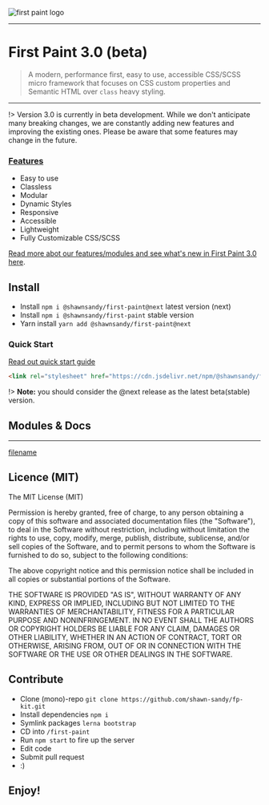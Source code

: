 ![first paint logo](https://res.cloudinary.com/dqjs95c7n/image/upload/v1647442611/fp-text-logo-xl_vrsh8c.svg)

-------
# First Paint 3.0 (beta)

> A modern, performance first, easy to use, accessible CSS/SCSS micro framework that focuses on CSS custom properties and Semantic HTML over `class` heavy styling.

-------

!> Version 3.0 is currently in beta development. While we don't anticipate many breaking changes, we are constantly adding new features and improving the existing ones. Please be aware that some features may change in the future.

### [Features](/FEATURES)

* Easy to use
* Classless
* Modular
* Dynamic Styles
* Responsive
* Accessible
* Lightweight
* Fully Customizable CSS/SCSS

[Read more abot our features/modules and see what's new in First Paint 3.0 here](/FEATURES).

## Install

* Install `npm i @shawnsandy/first-paint@next` latest version (next)
* Install `npm i @shawnsandy/first-paint` stable version
* Yarn install `yarn add @shawnsandy/first-paint@next`

### Quick Start

[Read out quick start guide](/GUIDES.md)

```html
<link rel="stylesheet" href="https://cdn.jsdelivr.net/npm/@shawnsandy/first-paint@next/dist/v3/css/index.min.css">
```

!> **Note:** you should consider the @next release as the latest beta(stable) version.


## Modules & Docs
------

[filename](_sidebar.md ':include')

## Licence (MIT)

The MIT License (MIT)

Permission is hereby granted, free of charge, to any person obtaining a copy of this software and associated documentation files (the "Software"), to deal in the Software without restriction, including without limitation the rights to use, copy, modify, merge, publish, distribute, sublicense, and/or sell copies of the Software, and to permit persons to whom the Software is furnished to do so, subject to the following conditions:

The above copyright notice and this permission notice shall be included in all copies or substantial portions of the Software.

THE SOFTWARE IS PROVIDED "AS IS", WITHOUT WARRANTY OF ANY KIND, EXPRESS OR IMPLIED, INCLUDING BUT NOT LIMITED TO THE WARRANTIES OF MERCHANTABILITY, FITNESS FOR A PARTICULAR PURPOSE AND NONINFRINGEMENT. IN NO EVENT SHALL THE AUTHORS OR COPYRIGHT HOLDERS BE LIABLE FOR ANY CLAIM, DAMAGES OR OTHER LIABILITY, WHETHER IN AN ACTION OF CONTRACT, TORT OR OTHERWISE, ARISING FROM, OUT OF OR IN CONNECTION WITH THE SOFTWARE OR THE USE OR OTHER DEALINGS IN THE SOFTWARE.

## Contribute

- Clone (mono)-repo `git clone https://github.com/shawn-sandy/fp-kit.git`
- Install dependencies `npm i`
- Symlink packages `lerna bootstrap`
- CD into `/first-paint`
- Run `npm start` to fire up the server
- Edit code
- Submit pull request
- :)

## Enjoy!
